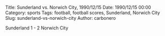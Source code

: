 Title: Sunderland vs. Norwich City, 1990/12/15
Date: 1990/12/15 00:00
Category: sports
Tags: football, football scores, Sunderland, Norwich City
Slug: sunderland-vs-norwich-city
Author: carbonero


Sunderland 1 - 2 Norwich City
